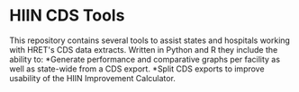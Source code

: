# HIIN CDS Tools 
This repository contains several tools to assist states and hospitals working with HRET's CDS data extracts.
Written in Python and R they include the ability to:
*Generate performance and comparative graphs per facility as well as state-wide from a CDS export.
*Split CDS exports to improve usability of the HIIN Improvement Calculator.